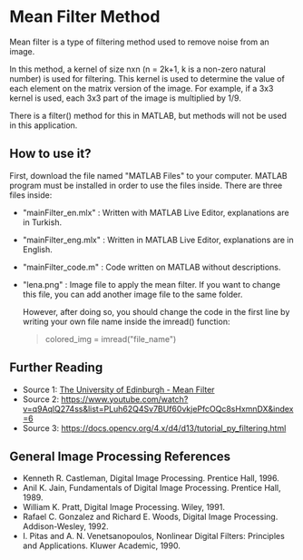 # Mean Filter Method

Mean filter is a type of filtering method used to remove noise from an image.

In this method, a kernel of size nxn (n = 2k+1, k is a non-zero natural number) is used for filtering. This kernel is used to determine the value of each element on the matrix version of the image. For example, if a 3x3 kernel is used, each 3x3 part of the image is multiplied by 1/9.

There is a filter() method for this in MATLAB, but methods will not be used in this application.

## How to use it?

First, download the file named "MATLAB Files" to your computer. MATLAB program must be installed in order to use the files inside. There are three files inside:

- "mainFilter_en.mlx" : Written with MATLAB Live Editor, explanations are in Turkish.
- "mainFilter_eng.mlx" : Written in MATLAB Live Editor, explanations are in English.
- "mainFilter_code.m" : Code written on MATLAB without descriptions.
- "lena.png" : Image file to apply the mean filter. If you want to change this file, you can add another image file to the same folder.

  However, after doing so, you should change the code in the first line by writing your own file name inside the imread() function:
    > colored_img = imread("file_name")

## Further Reading

- Source 1: [The University of Edinburgh - Mean Filter](https://homepages.inf.ed.ac.uk/rbf/HIPR2/mean.htm)
- Source 2: https://www.youtube.com/watch?v=q9AqlQ274ss&list=PLuh62Q4Sv7BUf60vkjePfcOQc8sHxmnDX&index=6
- Source 3: https://docs.opencv.org/4.x/d4/d13/tutorial_py_filtering.html

## General Image Processing References

- Kenneth R. Castleman, Digital Image Processing. Prentice Hall, 1996.
- Anil K. Jain, Fundamentals of Digital Image Processing. Prentice Hall, 1989.
- William K. Pratt, Digital Image Processing. Wiley, 1991.
- Rafael C. Gonzalez and Richard E. Woods, Digital Image Processing. Addison-Wesley, 1992.
- I. Pitas and A. N. Venetsanopoulos, Nonlinear Digital Filters: Principles and Applications. Kluwer Academic, 1990.

